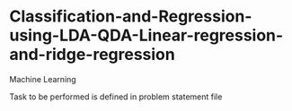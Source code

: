 # Classification-and-Regression-using-LDA-QDA-Linear-regression-and-ridge-regression
Machine Learning

Task to be performed is defined in problem statement file
